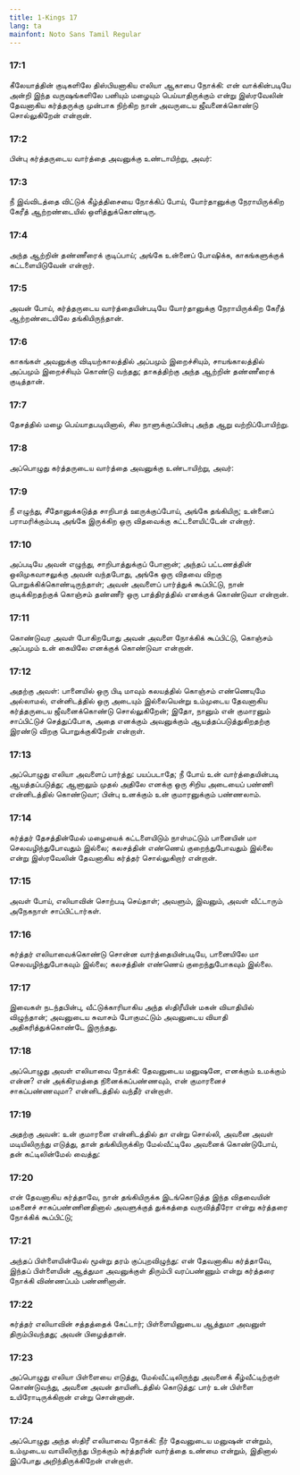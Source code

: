 ```yaml
---
title: 1-Kings 17
lang: ta
mainfont: Noto Sans Tamil Regular
---
```


###  17:1

கீலேயாத்தின் குடிகளிலே திஸ்பியனாகிய எலியா ஆகாபை நோக்கி: என் வாக்கின்படியே அன்றி இந்த வருஷங்களிலே பனியும் மழையும் பெய்யாதிருக்கும் என்று இஸ்ரவேலின் தேவனாகிய கர்த்தருக்கு முன்பாக நிற்கிற நான் அவருடைய ஜீவனைக்கொண்டு சொல்லுகிறேன் என்றான்.

###  17:2

பின்பு கர்த்தருடைய வார்த்தை அவனுக்கு உண்டாயிற்று, அவர்:

###  17:3

நீ இவ்விடத்தை விட்டுக் கீழ்த்திசையை நோக்கிப் போய், யோர்தானுக்கு நேராயிருக்கிற கேரீத் ஆற்றண்டையில் ஒளித்துக்கொண்டிரு.

###  17:4

அந்த ஆற்றின் தண்ணீரைக் குடிப்பாய்; அங்கே உன்னைப் போஷிக்க, காகங்களுக்குக் கட்டளையிடுவேன் என்றார்.

###  17:5

அவன் போய், கர்த்தருடைய வார்த்தையின்படியே யோர்தானுக்கு நேராயிருக்கிற கேரீத் ஆற்றண்டையிலே தங்கியிருந்தான்.

###  17:6

காகங்கள் அவனுக்கு விடியற்காலத்தில் அப்பமும் இறைச்சியும், சாயங்காலத்தில் அப்பமும் இறைச்சியும் கொண்டு வந்தது; தாகத்திற்கு அந்த ஆற்றின் தண்ணீரைக் குடித்தான்.

###  17:7

தேசத்தில் மழை பெய்யாதபடியினால், சில நாளுக்குப்பின்பு அந்த ஆறு வற்றிப்போயிற்று.

###  17:8

அப்பொழுது கர்த்தருடைய வார்த்தை அவனுக்கு உண்டாயிற்று, அவர்:

###  17:9

நீ எழுந்து, சீதோனுக்கடுத்த சாறிபாத் ஊருக்குப்போய், அங்கே தங்கியிரு; உன்னைப் பராமரிக்கும்படி அங்கே இருக்கிற ஒரு விதவைக்கு கட்டளையிட்டேன் என்றார்.

###  17:10

அப்படியே அவன் எழுந்து, சாறிபாத்துக்குப் போனான்; அந்தப் பட்டணத்தின் ஒலிமுகவாசலுக்கு அவன் வந்தபோது, அங்கே ஒரு விதவை விறகு பொறுக்கிக்கொண்டிருந்தாள்; அவன் அவளைப் பார்த்துக் கூப்பிட்டு, நான் குடிக்கிறதற்குக் கொஞ்சம் தண்ணீர் ஒரு பாத்திரத்தில் எனக்குக் கொண்டுவா என்றான்.

###  17:11

கொண்டுவர அவள் போகிறபோது அவன் அவளை நோக்கிக் கூப்பிட்டு, கொஞ்சம் அப்பமும் உன் கையிலே எனக்குக் கொண்டுவா என்றான்.

###  17:12

அதற்கு அவள்: பானையில் ஒரு பிடி மாவும் கலயத்தில் கொஞ்சம் எண்ணெயுமே அல்லாமல், என்னிடத்தில் ஒரு அடையும் இல்லையென்று உம்முடைய தேவனாகிய கர்த்தருடைய ஜீவனைக்கொண்டு சொல்லுகிறேன்; இதோ, நானும் என் குமாரனும் சாப்பிட்டுச் செத்துப்போக, அதை எனக்கும் அவனுக்கும் ஆயத்தப்படுத்துகிறதற்கு இரண்டு விறகு பொறுக்குகிறேன் என்றாள்.

###  17:13

அப்பொழுது எலியா அவளைப் பார்த்து: பயப்படாதே; நீ போய் உன் வார்த்தையின்படி ஆயத்தப்படுத்து; ஆனாலும் முதல் அதிலே எனக்கு ஒரு சிறிய அடையைப் பண்ணி என்னிடத்தில் கொண்டுவா; பின்பு உனக்கும் உன் குமாரனுக்கும் பண்ணலாம்.

###  17:14

கர்த்தர் தேசத்தின்மேல் மழையைக் கட்டளையிடும் நாள்மட்டும் பானையின் மா செலவழிந்துபோவதும் இல்லை; கலசத்தின் எண்ணெய் குறைந்துபோவதும் இல்லை என்று இஸ்ரவேலின் தேவனாகிய கர்த்தர் சொல்லுகிறார் என்றான்.

###  17:15

அவள் போய், எலியாவின் சொற்படி செய்தாள்; அவளும், இவனும், அவள் வீட்டாரும் அநேகநாள் சாப்பிட்டார்கள்.

###  17:16

கர்த்தர் எலியாவைக்கொண்டு சொன்ன வார்த்தையின்படியே, பானையிலே மா செலவழிந்துபோகவும் இல்லை; கலசத்தின் எண்ணெய் குறைந்துபோகவும் இல்லை.

###  17:17

இவைகள் நடந்தபின்பு, வீட்டுக்காரியாகிய அந்த ஸ்திரீயின் மகன் வியாதியில் விழுந்தான்; அவனுடைய சுவாசம் போகுமட்டும் அவனுடைய வியாதி அதிகரித்துக்கொண்டே இருந்தது.

###  17:18

அப்பொழுது அவள் எலியாவை நோக்கி: தேவனுடைய மனுஷனே, எனக்கும் உமக்கும் என்ன? என் அக்கிரமத்தை நினைக்கப்பண்ணவும், என் குமாரனைச் சாகப்பண்ணவுமா? என்னிடத்தில் வந்தீர் என்றாள்.

###  17:19

அதற்கு அவன்: உன் குமாரனை என்னிடத்தில் தா என்று சொல்லி, அவனை அவள் மடியிலிருந்து எடுத்து, தான் தங்கியிருக்கிற மேல்வீட்டிலே அவனைக் கொண்டுபோய், தன் கட்டிலின்மேல் வைத்து:

###  17:20

என் தேவனாகிய கர்த்தாவே, நான் தங்கியிருக்க இடங்கொடுத்த இந்த விதவையின் மகனைச் சாகப்பண்ணினதினால் அவளுக்குத் துக்கத்தை வருவித்தீரோ என்று கர்த்தரை நோக்கிக் கூப்பிட்டு;

###  17:21

அந்தப் பிள்ளையின்மேல் மூன்று தரம் குப்புறவிழுந்து: என் தேவனாகிய கர்த்தாவே, இந்தப் பிள்ளையின் ஆத்துமா அவனுக்குள் திரும்பி வரப்பண்ணும் என்று கர்த்தரை நோக்கி விண்ணப்பம் பண்ணினான்.

###  17:22

கர்த்தர் எலியாவின் சத்தத்தைக் கேட்டார்; பிள்ளையினுடைய ஆத்துமா அவனுள் திரும்பிவந்தது; அவன் பிழைத்தான்.

###  17:23

அப்பொழுது எலியா பிள்ளையை எடுத்து, மேல்வீட்டிலிருந்து அவனைக் கீழ்வீட்டிற்குள் கொண்டுவந்து, அவனை அவன் தாயினிடத்தில் கொடுத்து: பார் உன் பிள்ளை உயிரோடிருக்கிறான் என்று சொன்னான்.

###  17:24

அப்பொழுது அந்த ஸ்திரீ எலியாவை நோக்கி: நீர் தேவனுடைய மனுஷன் என்றும், உம்முடைய வாயிலிருந்து பிறக்கும் கர்த்தரின் வார்த்தை உண்மை என்றும், இதினால் இப்போது அறிந்திருக்கிறேன் என்றாள்.

